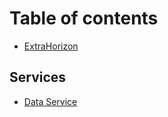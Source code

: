 # Table of contents

* [ExtraHorizon](README.md)

## Services

* [Data Service](services/data-service.md)

